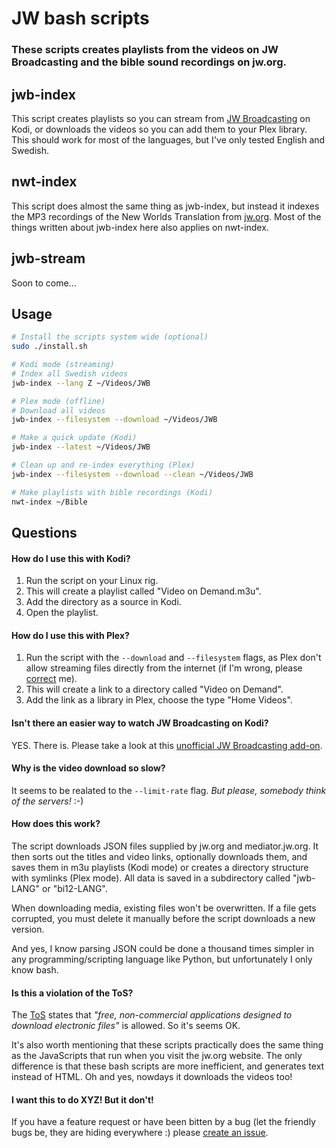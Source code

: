 # JW bash scripts

### These scripts creates playlists from the videos on JW Broadcasting and the bible sound recordings on jw.org.

## jwb-index
This script creates playlists so you can stream from [JW Broadcasting](http://tv.jw.org/) on Kodi, or downloads the videos so you can add them to your Plex library. This should work for most of the languages, but I've only tested English and Swedish.

## nwt-index
This script does almost the same thing as jwb-index, but instead it indexes the MP3 recordings of the New Worlds Translation from [jw.org](http://www.jw.org). Most of the things written about jwb-index here also applies on nwt-index.

## jwb-stream

Soon to come...

## Usage
```sh
# Install the scripts system wide (optional)
sudo ./install.sh

# Kodi mode (streaming)
# Index all Swedish videos
jwb-index --lang Z ~/Videos/JWB

# Plex mode (offline)
# Download all videos
jwb-index --filesystem --download ~/Videos/JWB

# Make a quick update (Kodi)
jwb-index --latest ~/Videos/JWB

# Clean up and re-index everything (Plex)
jwb-index --filesystem --download --clean ~/Videos/JWB

# Make playlists with bible recordings (Kodi)
nwt-index ~/Bible
```
## Questions

#### How do I use this with Kodi?

1. Run the script on your Linux rig.
2. This will create a playlist called "Video on Demand.m3u".
3. Add the directory as a source in Kodi.
4. Open the playlist.

#### How do I use this with Plex?

1. Run the script with the `--download` and `--filesystem` flags, as Plex don't allow streaming files directly from the internet (if I'm wrong, please [correct](https://github.com/allejok96/jw-scripts/issues) me).
2. This will create a link to a directory called "Video on Demand".
3. Add the link as a library in Plex, choose the type "Home Videos".

#### Isn't there an easier way to watch JW Broadcasting on Kodi?

YES. There is. Please take a look at this [unofficial JW Broadcasting add-on](http://ca0abinary.github.io/plugin.video.jwtv-unofficial/).

#### Why is the video download so slow?

It seems to be realated to the `--limit-rate` flag. *But please, somebody think of the servers!* :-)

#### How does this work?

The script downloads JSON files supplied by jw.org and mediator.jw.org. It then sorts out the titles and video links, optionally downloads them, and saves them in m3u playlists (Kodi mode) or creates a directory structure with symlinks (Plex mode). All data is saved in a subdirectory called "jwb-LANG" or "bi12-LANG".

When downloading media, existing files won't be overwritten. If a file gets corrupted, you must delete it manually before the script downloads a new version.

And yes, I know parsing JSON could be done a thousand times simpler in any programming/scripting language like Python, but unfortunately I only know bash.

#### Is this a violation of the ToS?

The [ToS](http://www.jw.org/en/terms-of-use/) states that *"free, non-commercial applications designed to download electronic files"* is allowed. So it's seems OK.

It's also worth mentioning that these scripts practically does the same thing as the JavaScripts that run when you visit the jw.org website. The only difference is that these bash scripts are more inefficient, and generates text instead of HTML. Oh and yes, nowdays it downloads the videos too!

#### I want this to do XYZ! But it don't!

If you have a feature request or have been bitten by a bug (let the friendly bugs be, they are hiding everywhere :) please [create an issue](https://github.com/allejok96/jw-scripts/issues).
